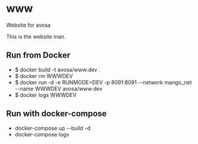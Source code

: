# www
Website for avosa

This is the website man.

## Run from Docker
* $ docker build -t avosa/www:dev .
* $ docker rm WWWDEV
* $ docker run -d -e RUNMODE=DEV -p 8091:8091 --network mango_net --name WWWDEV avosa/www:dev
* $ docker logs WWWDEV

## Run with docker-compose
* docker-compose up --build -d
* docker-compose logs